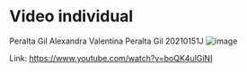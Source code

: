 # Video individual
Peralta Gil Alexandra Valentina Peralta Gil
20210151J
![image](https://github.com/fiis-bd241/grupo04/assets/81333940/0d2f5dbc-2805-4d6d-9e64-1339896ec289)


Link: https://www.youtube.com/watch?v=boQK4ulGiNI
